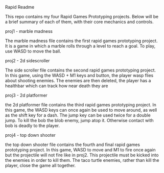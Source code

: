 Rapid Readme

This repo contains my four Rapid Games Prototyping projects. Below will be a brief summary of each of them, with their core mechanics and
controls.

proj1 - marble madness

The marble madness file contains the first rapid games prototyping project. It is a game in which a marble rolls through a level
to reach a goal. To play, use WASD to move the ball.

proj2 - 2d sidescroller

The side scroller file contains the second rapid games prototyping project. In this game, using the WASD + M1 keys and button, 
the player wasp flies about shooting enemies. The enemies are then deleted, the player has a healthbar which can track 
how near death they are

proj3 - 2d platformer

the 2d platformer file contains the third rapid games prototyping project. In this game, the WASD keys can once again be used to move around, 
as well as the shift key for a dash. The jump key can be used twice for a double jump. To kill the bob the blob enemy, jump atop it.
Otherwise contact with bob is deadly to the player.

proj4 - top down shooter

the top down shooter file contains the fourth and final rapid games prototyping project. In this game, WASD to move and M1 to fire once again
but the projectile will not fire like in proj2. This projectile must be kicked into the enemies in order to kill them.
The taco turtle enemies, rather than kill the player, close the game all together.
